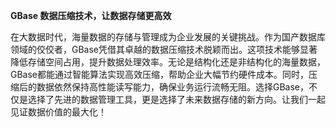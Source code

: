 **GBase 数据压缩技术，让数据存储更高效**

在大数据时代，海量数据的存储与管理成为企业发展的关键挑战。作为国产数据库领域的佼佼者，GBase凭借其卓越的数据压缩技术脱颖而出。这项技术能够显著降低存储空间占用，提升数据处理效率。无论是结构化还是非结构化的海量数据，GBase都能通过智能算法实现高效压缩，帮助企业大幅节约硬件成本。同时，压缩后的数据依然保持高性能读写能力，确保业务运行流畅无阻。选择GBase，不仅是选择了先进的数据管理工具，更是选择了未来数据存储的新方向。让我们一起见证数据价值的最大化！